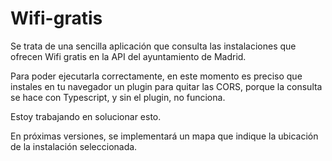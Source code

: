 # Wifi-gratis

Se trata de una sencilla aplicación que consulta las instalaciones que ofrecen
Wifi gratis en la API del ayuntamiento de Madrid.

Para poder ejecutarla correctamente, en este momento es preciso que instales en tu navegador
un plugin para quitar las CORS, porque la consulta se hace con Typescript, y sin el plugin,
no funciona.

Estoy trabajando en solucionar esto.

En próximas versiones, se implementará un mapa que indique la ubicación de la instalación seleccionada.
